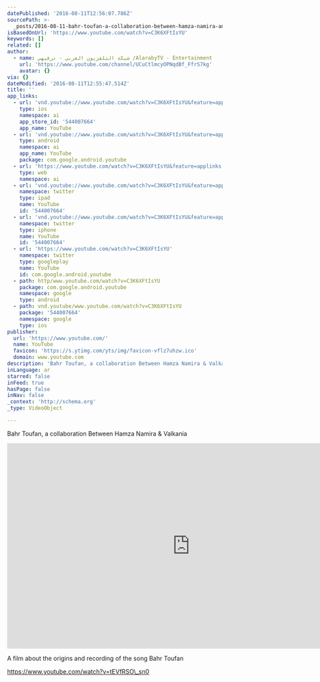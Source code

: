 ```yaml
---
datePublished: '2016-08-11T12:56:07.786Z'
sourcePath: >-
  _posts/2016-08-11-bahr-toufan-a-collaboration-between-hamza-namira-and-valkania.md
isBasedOnUrl: 'https://www.youtube.com/watch?v=C3K6XFtIsYU'
keywords: []
related: []
author:
  - name: شبكة التلفزيون العربي - ترفيهي /AlarabyTV - Entertainment
    url: 'https://www.youtube.com/channel/UCuCtlmcyOPNqdBf_FfrS7kg'
    avatar: {}
via: {}
dateModified: '2016-08-11T12:55:47.514Z'
title: ''
app_links:
  - url: 'vnd.youtube://www.youtube.com/watch?v=C3K6XFtIsYU&feature=applinks'
    type: ios
    namespace: ai
    app_store_id: '544007664'
    app_name: YouTube
  - url: 'vnd.youtube://www.youtube.com/watch?v=C3K6XFtIsYU&feature=applinks'
    type: android
    namespace: ai
    app_name: YouTube
    package: com.google.android.youtube
  - url: 'https://www.youtube.com/watch?v=C3K6XFtIsYU&feature=applinks'
    type: web
    namespace: ai
  - url: 'vnd.youtube://www.youtube.com/watch?v=C3K6XFtIsYU&feature=applinks'
    namespace: twitter
    type: ipad
    name: YouTube
    id: '544007664'
  - url: 'vnd.youtube://www.youtube.com/watch?v=C3K6XFtIsYU&feature=applinks'
    namespace: twitter
    type: iphone
    name: YouTube
    id: '544007664'
  - url: 'https://www.youtube.com/watch?v=C3K6XFtIsYU'
    namespace: twitter
    type: googleplay
    name: YouTube
    id: com.google.android.youtube
  - path: http/www.youtube.com/watch?v=C3K6XFtIsYU
    package: com.google.android.youtube
    namespace: google
    type: android
  - path: vnd.youtube/www.youtube.com/watch?v=C3K6XFtIsYU
    package: '544007664'
    namespace: google
    type: ios
publisher:
  url: 'https://www.youtube.com/'
  name: YouTube
  favicon: 'https://s.ytimg.com/yts/img/favicon-vflz7uhzw.ico'
  domain: www.youtube.com
description: 'Bahr Toufan, a collaboration Between Hamza Namira & Valkania'
inLanguage: ar
starred: false
inFeed: true
hasPage: false
inNav: false
_context: 'http://schema.org'
_type: VideoObject

---
```

Bahr Toufan, a collaboration Between Hamza Namira & Valkania

<iframe src="https://cdn.embedly.com/widgets/media.html?src=https%3A%2F%2Fwww.youtube.com%2Fembed%2FC3K6XFtIsYU%3Ffeature%3Doembed&amp;url=http%3A%2F%2Fwww.youtube.com%2Fwatch%3Fv%3DC3K6XFtIsYU&amp;image=https%3A%2F%2Fi.ytimg.com%2Fvi%2FC3K6XFtIsYU%2Fhqdefault.jpg&amp;key=b7d04c9b404c499eba89ee7072e1c4f7&amp;type=text%2Fhtml&amp;schema=youtube" width="854" height="480" scrolling="no" frameborder="0" allowfullscreen="" style=""></iframe>

A film about the origins and recording of the song Bahr Toufan

https://www.youtube.com/watch?v=tEVfRSO\_sn0